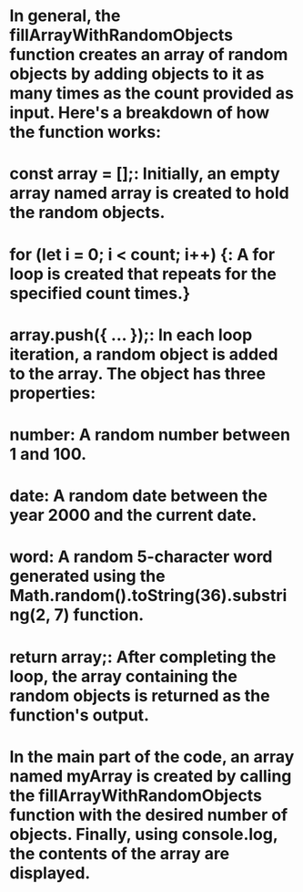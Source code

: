 
# In general, the fillArrayWithRandomObjects function creates an array of random objects by adding objects to it as many times as the count provided as input. Here's a breakdown of how the function works:

# const array = [];: Initially, an empty array named array is created to hold the random objects.

# for (let i = 0; i < count; i++) {: A for loop is created that repeats for the specified count times.}

# array.push({ ... });: In each loop iteration, a random object is added to the array. The object has three properties:

# number: A random number between 1 and 100.
# date: A random date between the year 2000 and the current date.
# word: A random 5-character word generated using the Math.random().toString(36).substring(2, 7) function.
# return array;: After completing the loop, the array containing the random objects is returned as the function's output.

# In the main part of the code, an array named myArray is created by calling the fillArrayWithRandomObjects function with the desired number of objects. Finally, using console.log, the contents of the array are displayed.